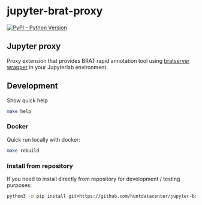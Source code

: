 # jupyter-brat-proxy

[![PyPI - Python Version](https://img.shields.io/pypi/pyversions/jupyter-brat-proxy.svg)](https://pypi.org/project/jupyter-brat-proxy/)

## Jupyter proxy

Proxy extension that provides BRAT rapid annotation tool using [bratserver wrapper](https://pypi.org/project/bratserver/) in your Jupyterlab environment.

## Development

Show quick help

```bash
make help
```

### Docker

Quick run locally with docker:

```bash
make rebuild
```

### Install from repository

If you need to install directly from repository for development / testing purposes:


```bash
python3 -m pip install git+https://github.com/huntdatacenter/jupyter-brat-proxy.git@main#egg=jupyter-brat-proxy
```
